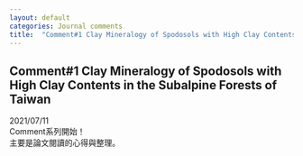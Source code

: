 ```yaml
---
layout: default
categories: Journal comments
title:  "Comment#1 Clay Mineralogy of Spodosols with High Clay Contents in the Subalpine Forests of Taiwan"
---
```


## Comment#1 Clay Mineralogy of Spodosols with High Clay Contents in the Subalpine Forests of Taiwan
2021/07/11  
Comment系列開始！  
主要是論文閱讀的心得與整理。
